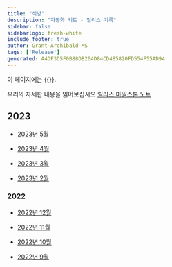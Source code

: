```yaml
---
title: "석방"
description: "자동화 키트 - 릴리스 기록"
sidebar: false
sidebarlogo: fresh-white
include_footer: true
author: Grant-Archibald-MS
tags: ['Release']
generated: A4DF3D5F0B88DB204D84CD4B5820FD554F55AD94
---
```


이 페이지에는 {{<product-name>}}.

우리의 자세한 내용을 읽어보십시오 [릴리스 마일스톤 노트](/ko/releases/milestones)

## 2023

- [2023년 5월](/ko/releases/may-2023)

- [2023년 4월](/ko/releases/april-2023)

- [2023년 3월](/ko/releases/march-2023)

- [2023년 2월](/ko/releases/february-2023)

### 2022

- [2022년 12월](/ko/releases/december-2022)

- [2022년 11월](/ko/releases/november-2022)

- [2022년 10월](/ko/releases/october-2022)

- [2022년 9월](/ko/releases/september-2022)
